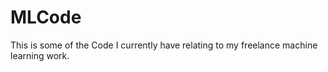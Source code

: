 # MLCode

This is some of the Code I currently have relating to my freelance machine learning work.
